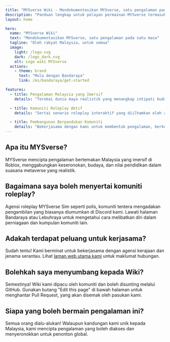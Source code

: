 ```yaml
---
title: "MYSverse Wiki - Mendokumentasikan MYSverse, satu pengalaman pada satu masa"
description: "Panduan lengkap untuk pelayan permainan MYSverse termasuk Bandaraya, Lebuhraya dan banyak lagi. Oleh rakyat Malaysia, untuk semua orang."
layout: home

hero:
  name: "MYSverse Wiki"
  text: "Mendokumentasikan MYSverse, satu pengalaman pada satu masa"
  tagline: "Oleh rakyat Malaysia, untuk semua"
  image:
    light: /logo.svg
    dark: /logo_dark.svg
    alt: Logo wiki MYSverse
  actions:
    - theme: brand
      text: "Mula dengan Bandaraya"
      link: /ms/bandaraya/get-started

features:
  - title: Pengalaman Malaysia yang Imersif
    details: "Terokai dunia maya realistik yang menangkap intipati budaya dan komuniti Malaysia yang meriah."

  - title: Komuniti Roleplay Aktif
    details: "Sertai senario roleplay interaktif yang diilhamkan oleh agensi kerajaan Malaysia sebenar dan kehidupan harian."

  - title: Pembangunan Berpandukan Komuniti
    details: "Bekerjasama dengan kami untuk membentuk pengalaman, berkongsi maklum balas, dan membangunkan MYSverse bersama-sama."
---
```


## Apa itu MYSverse?

MYSverse mencipta pengalaman bertemakan Malaysia yang imersif di Roblox, menggabungkan keseronokan, budaya, dan nilai pendidikan dalam suasana metaverse yang realistik.

## Bagaimana saya boleh menyertai komuniti roleplay?

Agensi roleplay MYSverse Sim seperti polis, komuniti tentera mengadakan pengambilan yang biasanya diumumkan di Discord kami. Lawati halaman Bandaraya atau Lebuhraya untuk mengetahui cara melibatkan diri dalam perniagaan dan kumpulan komuniti lain.

## Adakah terdapat peluang untuk kerjasama?

Sudah tentu! Kami berminat untuk bekerjasama dengan agensi kerajaan dan jenama serantau. Lihat [laman web utama kami](https://mysver.se) untuk maklumat hubungan.

## Bolehkah saya menyumbang kepada Wiki?

Semestinya! Wiki kami dipacu oleh komuniti dan boleh disunting melalui GitHub. Gunakan butang "Edit this page" di bawah halaman untuk menghantar Pull Request, yang akan disemak oleh pasukan kami.

## Siapa yang boleh bermain pengalaman ini?

Semua orang dialu-alukan! Walaupun kandungan kami unik kepada Malaysia, kami mencipta pengalaman yang boleh diakses dan menyeronokkan untuk penonton global.
